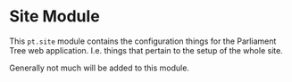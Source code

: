 # Site Module

This `pt.site` module contains the configuration things for the Parliament Tree web application.  I.e. things that pertain to the setup of the whole site.

Generally not much will be added to this module.
